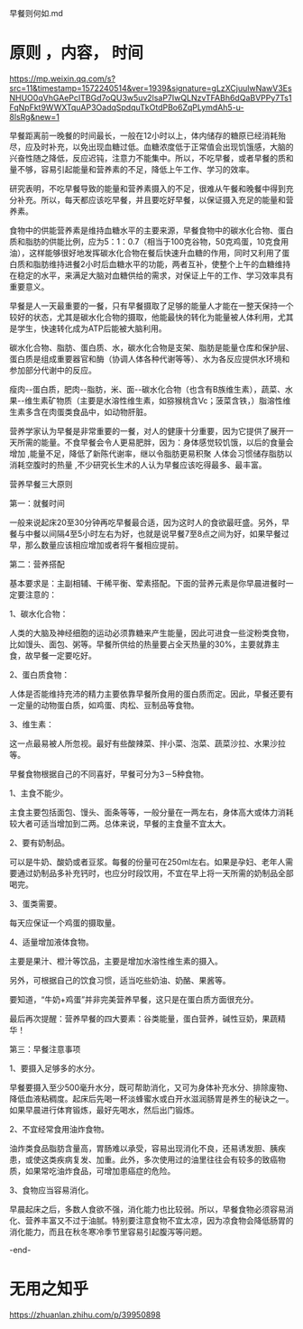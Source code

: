早餐则何如.md

# 原则 ，内容， 时间

https://mp.weixin.qq.com/s?src=11&timestamp=1572240514&ver=1939&signature=gLzXCjuulwNawV3EsNHUO0qVhGAePcITBGd7oQU3w5uv2lsaP7IwQLNzvTFABh6dQaBVPPy7Ts1FqNpFkt9WWXTquAP3OadqSpdquTkOtdPBo6ZqPLymdAh5-u-8lsRg&new=1

早餐距离前一晚餐的时间最长，一般在12小时以上，体内储存的糖原已经消耗殆尽，应及时补充，以免出现血糖过低。血糖浓度低于正常值会出现饥饿感，大脑的兴奋性随之降低，反应迟钝，注意力不能集中。所以，不吃早餐，或者早餐的质和量不够，容易引起能量和营养素的不足，降低上午工作、学习的效率。



研究表明，不吃早餐导致的能量和营养素摄入的不足，很难从午餐和晚餐中得到充分补充。所以，每天都应该吃早餐，并且要吃好早餐，以保证摄入充足的能量和营养素。



食物中的供能营养素是维持血糖水平的主要来源，早餐食物中的碳水化合物、蛋白质和脂肪的供能比例，应为5：1：0.7（相当于100克谷物，50克鸡蛋，10克食用油），这样能够很好地发挥碳水化合物在餐后快速升血糖的作用，同时又利用了蛋白质和脂肪维持进餐2小时后血糖水平的功能，两者互补，使整个上午的血糖维持在稳定的水平，来满足大脑对血糖供给的需求，对保证上午的工作、学习效率具有重要意义。



早餐是人一天最重要的一餐，只有早餐摄取了足够的能量人才能在一整天保持一个较好的状态，尤其是碳水化合物的摄取，他能最快的转化为能量被人体利用，尤其是学生，快速转化成为ATP后能被大脑利用。

 

碳水化合物、脂肪、蛋白质、水，碳水化合物是支架、脂肪是能量仓库和保护层、蛋白质是组成重要器官和酶（协调人体各种代谢等等）、水为各反应提供水环境和参加部分代谢中的反应。 



瘦肉--蛋白质，肥肉--脂肪，米、面--碳水化合物（也含有B族维生素），蔬菜、水果--维生素矿物质（主要是水溶性维生素，如猕猴桃含Vc；菠菜含铁，）脂溶性维生素多含在肉蛋类食品中，如动物肝脏。



营养学家认为早餐是非常重要的一餐，对人的健康十分重要，因为它提供了展开一天所需的能量。不食早餐会令人更易肥胖，因为：身体感觉较饥饿，以后的食量会增加 ,能量不足，降低了新陈代谢率，继以令脂肪更易积聚 人体会习惯储存脂肪以消耗空腹时的热量 ,不少研究长生术的人认为早餐应该吃得最多、最丰富。





营养早餐三大原则



第一：就餐时间

一般来说起床20至30分钟再吃早餐最合适，因为这时人的食欲最旺盛。另外，早餐与中餐以间隔4至5小时左右为好，也就是说早餐7至8点之间为好，如果早餐过早，那么数量应该相应增加或者将午餐相应提前。



第二：营养搭配

基本要求是：主副相辅、干稀平衡、荤素搭配。下面的营养元素是你早晨进餐时一定要注意的：

1、碳水化合物：

人类的大脑及神经细胞的运动必须靠糖来产生能量，因此可进食一些淀粉类食物，比如馒头、面包、粥等。早餐所供给的热量要占全天热量的30%，主要就靠主食，故早餐一定要吃好。

2、蛋白质食物：

人体是否能维持充沛的精力主要依靠早餐所食用的蛋白质而定。因此，早餐还要有一定量的动物蛋白质，如鸡蛋、肉松、豆制品等食物。

3、维生素：

这一点最易被人所忽视。最好有些酸辣菜、拌小菜、泡菜、蔬菜沙拉、水果沙拉等。



早餐食物根据自己的不同喜好，早餐可分为3－5种食物。



1、主食不能少。

主食主要包括面包、馒头、面条等等，一般分量在一两左右，身体高大或体力消耗较大者可适当增加到二两。总体来说，早餐的主食量不宜太大。



2、要有奶制品。

可以是牛奶、酸奶或者豆浆。每餐的份量可在250ml左右。如果是孕妇、老年人需要通过奶制品多补充钙时，也应分时段饮用，不宜在早上将一天所需的奶制品全部喝完。



3、蛋类需要。

每天应保证一个鸡蛋的摄取量。



4、适量增加液体食物。

主要是果汁、橙汁等饮品，主要是增加水溶性维生素的摄入。

另外，可根据自己的饮食习惯，适当吃些奶油、奶酪、果酱等。

要知道，“牛奶+鸡蛋”并非完美营养早餐，这只是在蛋白质方面很充分。

最后再次提醒：营养早餐的四大要素：谷类能量，蛋白营养，碱性豆奶，果蔬精华！



第三：早餐注意事项



1、要摄入足够多的水分。

早餐要摄入至少500毫升水分，既可帮助消化，又可为身体补充水分、排除废物、降低血液粘稠度。起床后先喝一杯淡蜂蜜水或白开水滋润肠胃是养生的秘诀之一。如果早晨进行体育锻炼，最好先喝水，然后出门锻炼。



2、不宜经常食用油炸食物。

油炸类食品脂肪含量高，胃肠难以承受，容易出现消化不良，还易诱发胆、胰疾患，或使这类疾病复发、加重。此外，多次使用过的油里往往会有较多的致癌物质，如果常吃油炸食品，可增加患癌症的危险。



3、食物应当容易消化。

早晨起床之后，多数人食欲不强，消化能力也比较弱。所以，早餐食物必须容易消化、营养丰富又不过于油腻。特别要注意食物不宜太凉，因为凉食物会降低肠胃的消化能力，而且在秋冬寒冷季节里容易引起腹泻等问题。

 



  -end-  




# 无用之知乎

https://zhuanlan.zhihu.com/p/39950898